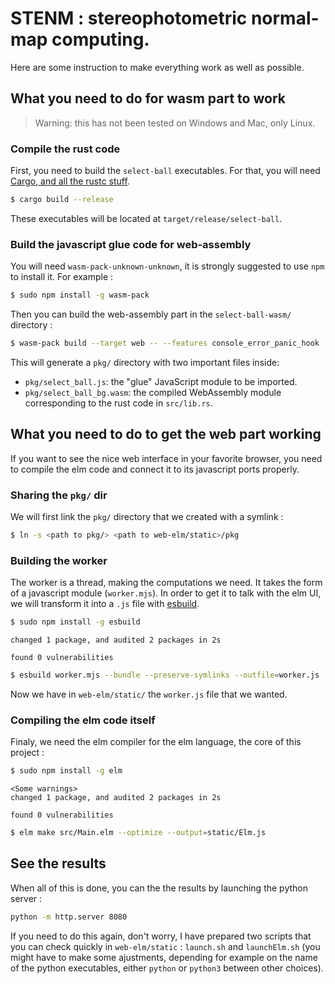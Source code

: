 # STENM : stereophotometric normal-map computing.

Here are some instruction to make everything work as well as possible.

## What you need to do for wasm part to work

> Warning: this has not been tested on Windows and Mac, only Linux.

### Compile the rust code

First, you need to build the `select-ball` executables.
For that, you will need [Cargo, and all the rustc stuff][cargo].

```sh
$ cargo build --release
```

These executables will be located at `target/release/select-ball`.

### Build the javascript glue code for web-assembly

You will need `wasm-pack-unknown-unknown`, it is strongly suggested to use `npm` to install it.
For example :
```sh
$ sudo npm install -g wasm-pack
```

Then you can build the web-assembly part in the `select-ball-wasm/` directory :

```sh
$ wasm-pack build --target web -- --features console_error_panic_hook
```

This will generate a `pkg/` directory with two important files inside:

- `pkg/select_ball.js`: the "glue" JavaScript module to be imported.
- `pkg/select_ball_bg.wasm`: the compiled WebAssembly module corresponding to the rust code in `src/lib.rs`.

## What you need to do to get the web part working

If you want to see the nice web interface in your favorite browser, you need to compile the elm code and connect it to its javascript ports properly.

### Sharing the `pkg/` dir

We will first link the `pkg/` directory that we created with a symlink :
```sh
$ ln -s <path to pkg/> <path to web-elm/static>/pkg
```

### Building the worker

The worker is a thread, making the computations we need.
It takes the form of a javascript module (`worker.mjs`).
In order to get it to talk with the elm UI, we will transform it into a `.js` file with [esbuild][esbuild].

```sh
$ sudo npm install -g esbuild
```
```text
changed 1 package, and audited 2 packages in 2s

found 0 vulnerabilities
```
```sh
$ esbuild worker.mjs --bundle --preserve-symlinks --outfile=worker.js
```

Now we have in `web-elm/static/` the `worker.js` file that we wanted.

### Compiling the elm code itself

Finaly, we need the elm compiler for the elm language, the core of this project :

```sh
$ sudo npm install -g elm
```
```text
<Some warnings>
changed 1 package, and audited 2 packages in 2s

found 0 vulnerabilities
```
```sh
$ elm make src/Main.elm --optimize --output=static/Elm.js
```

## See the results

When all of this is done, you can the the results by launching the python server :

```sh
python -m http.server 8080
```

If you need to do this again, don't worry, I have prepared two scripts that you can check quickly in `web-elm/static` : `launch.sh` and `launchElm.sh` (you might have to make some ajustments, depending for example on the name of the python executables, either `python` or `python3` between other choices).




[cargo]: https://doc.rust-lang.org/rustc/what-is-rustc.html
[esbuild]: https://github.com/evanw/esbuild
